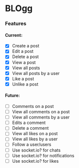 # BLOgg
### Features
#### Current:
- [x] Create a post
- [x] Edit a post
- [x] Delete a post
- [x] View a post
- [x] View all posts
- [x] View all posts by a user
- [x] Like a post
- [x] Unlike a post
#### Future:
- [ ] Comments on a post
- [ ] View all comments on a post
- [ ] View all comments by a user
- [ ] Edits a comment
- [ ] Delete a comment
- [ ] View all likes on a post
- [ ] View all likes by a user
- [ ] Follow a user/users
- [ ] Use socket.io? for chats
- [ ] Use socket.io? for notifications
- [ ] Use socket.io? for likes